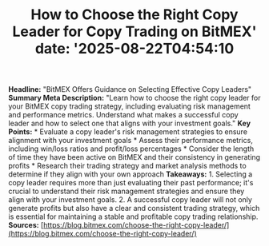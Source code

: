 ﻿---
title: "How to Choose the Right Copy Leader for Copy Trading on BitMEX'
date: '2025-08-22T04:54:10"
category: "Markets"
summary: ""
slug: "how to choose the right copy leader for copy trading on bitm"
source_urls:
  - "https://blog.bitmex.com/choose-the-right-copy-leader/"
seo:
  title: "How to Choose the Right Copy Leader for Copy Trading on BitMEX | Hash n Hedge'
  description: '"
  keywords: ["news", "markets", "brief"]
---
**Headline:** "BitMEX Offers Guidance on Selecting Effective Copy Leaders"  **Summary Meta Description:** "Learn how to choose the right copy leader for your BitMEX copy trading strategy, including evaluating risk management and performance metrics. Understand what makes a successful copy leader and how to select one that aligns with your investment goals."  **Key Points:**  * Evaluate a copy leader's risk management strategies to ensure alignment with your investment goals * Assess their performance metrics, including win/loss ratios and profit/loss percentages * Consider the length of time they have been active on BitMEX and their consistency in generating profits * Research their trading strategy and market analysis methods to determine if they align with your own approach  **Takeaways:**  1. Selecting a copy leader requires more than just evaluating their past performance; it's crucial to understand their risk management strategies and ensure they align with your investment goals. 2. A successful copy leader will not only generate profits but also have a clear and consistent trading strategy, which is essential for maintaining a stable and profitable copy trading relationship.  **Sources:** [https://blog.bitmex.com/choose-the-right-copy-leader/](https://blog.bitmex.com/choose-the-right-copy-leader/) 
